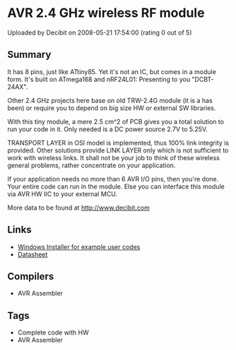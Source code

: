 # AVR 2.4 GHz  wireless RF module

Uploaded by Decibit on 2008-05-21 17:54:00 (rating 0 out of 5)

## Summary

It has 8 pins, just like ATtiny85. Yet it's not an IC, but comes in a module form. It's built on ATmega168 and nRF24L01: Presenting to you "DCBT-24AX".


Other 2.4 GHz projects here base on old TRW-2.4G module (it is a has been) or require you to depend on big size HW or external SW libraries.


With this tiny module, a mere 2.5 cm^2 of PCB gives you a total solution to run your code in it. Only needed is a DC power source 2.7V to 5.25V.


TRANSPORT LAYER in OSI model is implemented, thus 100% link integrity is provided. Other solutions provide LINK LAYER only which is not sufficient to work with wireless links. It shall not be your job to think of these wireless general problems, rather concentrate on your application.


If your application needs no more than 6 AVR I/O pins, then you're done. Your entire code can run in the module. Else you can interface this module via AVR HW IIC to your external MCU.


More data to be found at <http://www.decibit.com>

## Links

- [Windows Installer for example user codes](http://www.decibit.com/SetupDDK.exe)
- [Datasheet](http://www.decibit.com/dcbt-24.pdf)

## Compilers

- AVR Assembler

## Tags

- Complete code with HW
- AVR Assembler
